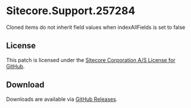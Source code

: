 # Sitecore.Support.257284
Cloned items do not inherit field values when indexAllFields is set to false

## License  
This patch is licensed under the [Sitecore Corporation A/S License for GitHub](https://github.com/sitecoresupport/Sitecore.Support.257284/blob/master/LICENSE).  

## Download  
Downloads are available via [GitHub Releases](https://github.com/sitecoresupport/Sitecore.Support.257284/releases).  
